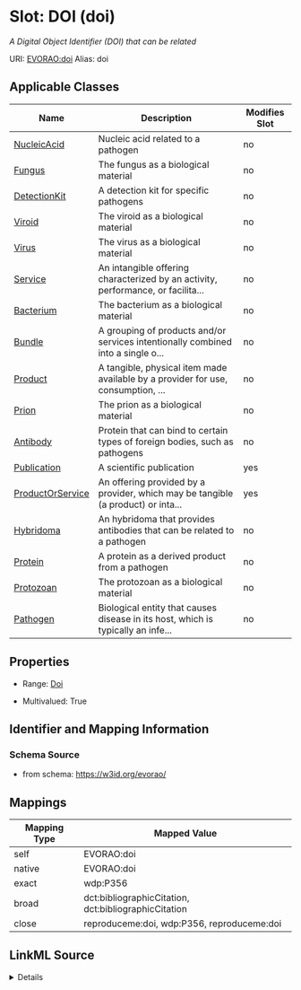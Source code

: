 

# Slot: DOI (doi) 


_A Digital Object Identifier (DOI) that can be related_





URI: [EVORAO:doi](https://w3id.org/evorao/doi)
Alias: doi

<!-- no inheritance hierarchy -->





## Applicable Classes

| Name | Description | Modifies Slot |
| --- | --- | --- |
| [NucleicAcid](NucleicAcid.md) | Nucleic acid related to a pathogen |  no  |
| [Fungus](Fungus.md) | The fungus as a biological material |  no  |
| [DetectionKit](DetectionKit.md) | A detection kit for specific pathogens |  no  |
| [Viroid](Viroid.md) | The viroid as a biological material |  no  |
| [Virus](Virus.md) | The virus as a biological material |  no  |
| [Service](Service.md) | An intangible offering characterized by an activity, performance, or facilita... |  no  |
| [Bacterium](Bacterium.md) | The bacterium as a biological material |  no  |
| [Bundle](Bundle.md) | A grouping of products and/or services intentionally combined into a single o... |  no  |
| [Product](Product.md) | A tangible, physical item made available by a provider for use, consumption, ... |  no  |
| [Prion](Prion.md) | The prion as a biological material |  no  |
| [Antibody](Antibody.md) | Protein that can bind to certain types of foreign bodies, such as pathogens |  no  |
| [Publication](Publication.md) | A scientific publication |  yes  |
| [ProductOrService](ProductOrService.md) | An offering provided by a provider, which may be tangible (a product) or inta... |  yes  |
| [Hybridoma](Hybridoma.md) | An hybridoma that provides antibodies that can be related to a pathogen |  no  |
| [Protein](Protein.md) | A protein as a derived product from a pathogen |  no  |
| [Protozoan](Protozoan.md) | The protozoan as a biological material |  no  |
| [Pathogen](Pathogen.md) | Biological entity that causes disease in its host, which is typically an infe... |  no  |







## Properties

* Range: [Doi](Doi.md)

* Multivalued: True





## Identifier and Mapping Information







### Schema Source


* from schema: https://w3id.org/evorao/




## Mappings

| Mapping Type | Mapped Value |
| ---  | ---  |
| self | EVORAO:doi |
| native | EVORAO:doi |
| exact | wdp:P356 |
| broad | dct:bibliographicCitation, dct:bibliographicCitation |
| close | reproduceme:doi, wdp:P356, reproduceme:doi |




## LinkML Source

<details>
```yaml
name: doi
description: A Digital Object Identifier (DOI) that can be related
title: DOI
from_schema: https://w3id.org/evorao/
exact_mappings:
- wdp:P356
close_mappings:
- reproduceme:doi
- wdp:P356
- reproduceme:doi
broad_mappings:
- dct:bibliographicCitation
- dct:bibliographicCitation
rank: 1000
alias: doi
domain_of:
- Publication
- ProductOrService
range: Doi
required: false
multivalued: true

```
</details>